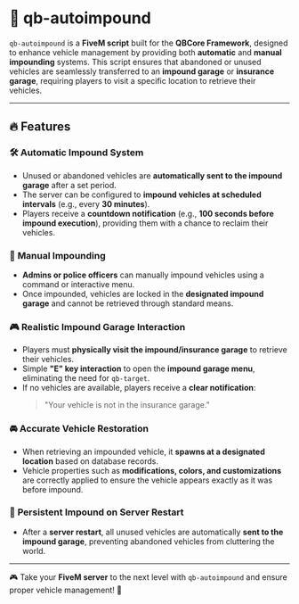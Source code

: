 # 🚗 qb-autoimpound

`qb-autoimpound` is a **FiveM script** built for the **QBCore Framework**, designed to enhance vehicle management by providing both **automatic** and **manual impounding** systems. This script ensures that abandoned or unused vehicles are seamlessly transferred to an **impound garage** or **insurance garage**, requiring players to visit a specific location to retrieve their vehicles.

---

## 🔥 Features

### 🛠️ **Automatic Impound System**
- Unused or abandoned vehicles are **automatically sent to the impound garage** after a set period.
- The server can be configured to **impound vehicles at scheduled intervals** (e.g., every **30 minutes**).
- Players receive a **countdown notification** (e.g., **100 seconds before impound execution**), providing them with a chance to reclaim their vehicles.

### 👮 **Manual Impounding**
- **Admins or police officers** can manually impound vehicles using a command or interactive menu.
- Once impounded, vehicles are locked in the **designated impound garage** and cannot be retrieved through standard means.

### 🎮 **Realistic Impound Garage Interaction**
- Players must **physically visit the impound/insurance garage** to retrieve their vehicles.
- Simple **"E" key interaction** to open the **impound garage menu**, eliminating the need for `qb-target`.
- If no vehicles are available, players receive a **clear notification**:
  > "Your vehicle is not in the insurance garage."

### 🚘 **Accurate Vehicle Restoration**
- When retrieving an impounded vehicle, it **spawns at a designated location** based on database records.
- Vehicle properties such as **modifications, colors, and customizations** are correctly applied to ensure the vehicle appears exactly as it was before impound.

### 🔄 **Persistent Impound on Server Restart**
- After a **server restart**, all unused vehicles are automatically **sent to the impound garage**, preventing abandoned vehicles from cluttering the world.

---

🎮 Take your **FiveM server** to the next level with `qb-autoimpound` and ensure proper vehicle management! 🚀

